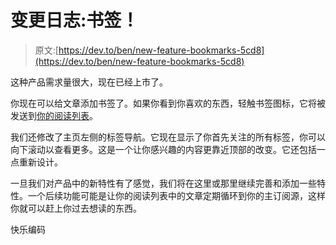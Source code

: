 # 变更日志:书签！

> 原文:[https://dev.to/ben/new-feature-bookmarks-5cd8](https://dev.to/ben/new-feature-bookmarks-5cd8)

这种产品需求量很大，现在已经上市了。

你现在可以给文章添加书签了。如果你看到你喜欢的东西，轻触书签图标，它将被发送到[你的阅读列表](https://dev.to/readinglist)。

我们还修改了主页左侧的标签导航。它现在显示了你首先关注的所有标签，你可以向下滚动以查看更多。这是一个让你感兴趣的内容更靠近顶部的改变。它还包括一点重新设计。

一旦我们对产品中的新特性有了感觉，我们将在这里或那里继续完善和添加一些特性。一个后续功能可能是让你的阅读列表中的文章定期循环到你的主订阅源，这样你就可以赶上你过去想读的东西。

快乐编码